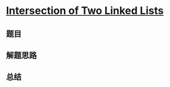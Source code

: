 # [Intersection of Two Linked Lists](https://leetcode.com/problems/intersection-of-two-linked-lists/)
## 题目


## 解题思路


## 总结



